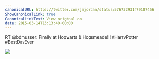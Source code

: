 ```yaml
---
canonicalURL: https://twitter.com/jmjordan/status/576732931479187456
ShowCanonicalLink: true
CanonicalLinkText: View original on
date: 2015-03-14T13:13:40+00:00
---
```

RT @bdmusser: Finally at Hogwarts &amp; Hogsmeade!!! #HarryPotter #BestDayEver

![](/images/576732931479187456-B__SaDpXEAAycYy.jpg)